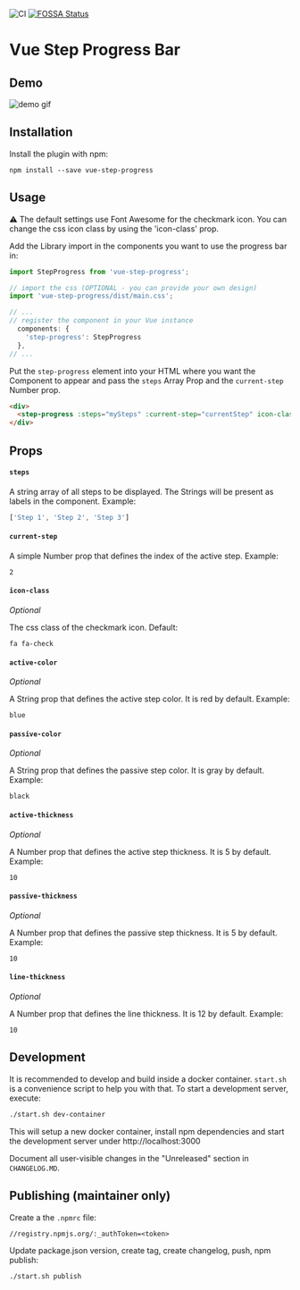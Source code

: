 ![CI](https://github.com/bastidest/vue-step-progress/workflows/CI/badge.svg) [![FOSSA Status](https://app.fossa.com/api/projects/git%2Bgithub.com%2Fbastidest%2Fvue-step-progress.svg?type=shield)](https://app.fossa.com/projects/git%2Bgithub.com%2Fbastidest%2Fvue-step-progress?ref=badge_shield)
#   Vue Step Progress Bar

##  Demo
![demo gif](./demo.gif)

##  Installation

Install the plugin with npm:
```shell
npm install --save vue-step-progress
```

## Usage
⚠️ The default settings use Font Awesome for the checkmark icon. You can change the css icon class by using the
'icon-class' prop.

Add the Library import in the components you want to use the progress bar in:
```javascript
import StepProgress from 'vue-step-progress';

// import the css (OPTIONAL - you can provide your own design)
import 'vue-step-progress/dist/main.css';

// ...
// register the component in your Vue instance
  components: {
    'step-progress': StepProgress
  },
// ...
```

Put the `step-progress` element into your HTML where you want the Component to appear and pass the `steps` Array Prop
and the `current-step` Number prop.
```html
<div>
  <step-progress :steps="mySteps" :current-step="currentStep" icon-class="fa fa-check"></step-progress>
</div>
```

## Props

#### `steps`

A string array of all steps to be displayed. The Strings will be present as labels in the component. Example:

```javascript
['Step 1', 'Step 2', 'Step 3']
```

#### `current-step`

A simple Number prop that defines the index of the active step. Example:
```
2
```

#### `icon-class`

_Optional_

The css class of the checkmark icon. Default:
```
fa fa-check
```

#### `active-color`

_Optional_

A String prop that defines the active step color. It is red by default. Example:
```
blue
```

#### `passive-color`

_Optional_

A String prop that defines the passive step color. It is gray by default. Example:
```
black
```

#### `active-thickness`

_Optional_

A Number prop that defines the active step thickness. It is 5 by default. Example:
```
10
```

#### `passive-thickness`

_Optional_

A Number prop that defines the passive step thickness. It is 5 by default. Example:
```
10
```

#### `line-thickness`

_Optional_

A Number prop that defines the line thickness. It is 12 by default. Example:
```
10
```
## Development
It is recommended to develop and build inside a docker container. `start.sh` is a convenience script to help you with that.
To start a development server, execute:
```bash
./start.sh dev-container
```
This will setup a new docker container, install npm dependencies and start the development server under http://localhost:3000

Document all user-visible changes in the "Unreleased" section in `CHANGELOG.MD`.

## Publishing (maintainer only)
Create a the `.npmrc` file:
```
//registry.npmjs.org/:_authToken=<token>
```

Update package.json version, create tag, create changelog, push, npm publish:
```bash
./start.sh publish
```
